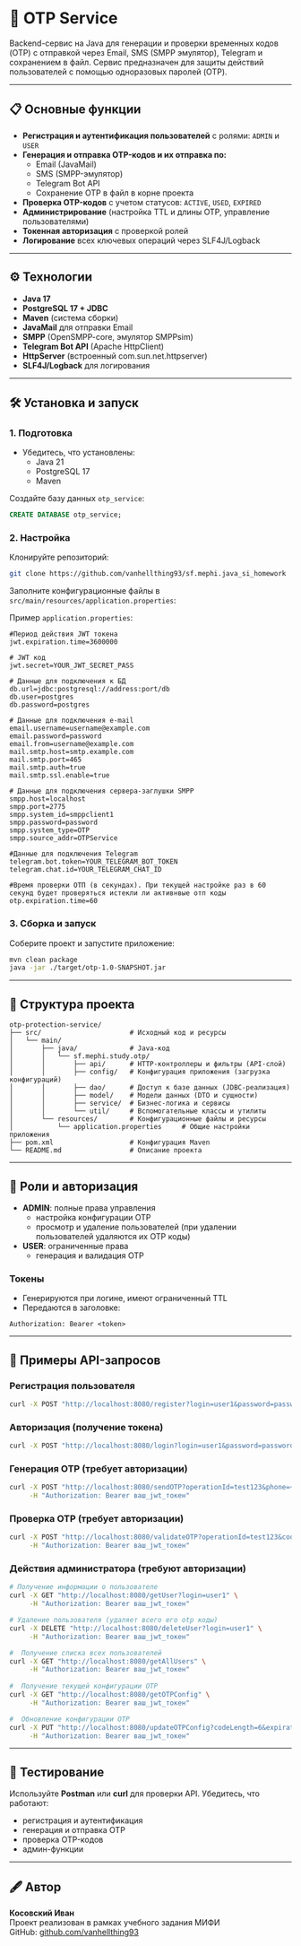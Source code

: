 # 🔐 OTP Service

Backend-сервис на Java для генерации и проверки временных кодов (OTP) с отправкой через Email, SMS (SMPP эмулятор), Telegram и сохранением в файл. Сервис предназначен для защиты действий пользователей с помощью одноразовых паролей (OTP).

---

## 📋 Основные функции

- **Регистрация и аутентификация пользователей** с ролями: `ADMIN` и `USER`
- **Генерация и отправка OTP-кодов и их отправка по:**
    - Email (JavaMail)
    - SMS (SMPP-эмулятор)
    - Telegram Bot API
    - Сохранение OTP в файл в корне проекта
- **Проверка OTP-кодов** с учетом статусов: `ACTIVE`, `USED`, `EXPIRED`
- **Администрирование** (настройка TTL и длины OTP, управление пользователями)
- **Токенная авторизация** с проверкой ролей
- **Логирование** всех ключевых операций через SLF4J/Logback

---

## ⚙️ Технологии

- **Java 17**
- **PostgreSQL 17 + JDBC**
- **Maven** (система сборки)
- **JavaMail** для отправки Email
- **SMPP** (OpenSMPP-core, эмулятор SMPPsim)
- **Telegram Bot API** (Apache HttpClient)
- **HttpServer** (встроенный com.sun.net.httpserver)
- **SLF4J/Logback** для логирования

---

## 🛠 Установка и запуск

### 1. Подготовка

- Убедитесь, что установлены:
    - Java 21
    - PostgreSQL 17
    - Maven

Создайте базу данных `otp_service`:

```sql
CREATE DATABASE otp_service;
```

### 2. Настройка

Клонируйте репозиторий:

```bash
git clone https://github.com/vanhellthing93/sf.mephi.java_si_homework
```

Заполните конфигурационные файлы в `src/main/resources/application.properties`:

Пример `application.properties`:

```properties
#Период действия JWT токена
jwt.expiration.time=3600000

# JWT код
jwt.secret=YOUR_JWT_SECRET_PASS

# Данные для подключения к БД
db.url=jdbc:postgresql://address:port/db
db.user=postgres
db.password=postgres

# Данные для подключения е-mail 
email.username=username@example.com
email.password=password
email.from=username@example.com
mail.smtp.host=smtp.example.com
mail.smtp.port=465
mail.smtp.auth=true
mail.smtp.ssl.enable=true

# Данные для подключения сервера-заглушки SMPP
smpp.host=localhost
smpp.port=2775
smpp.system_id=smppclient1
smpp.password=password
smpp.system_type=OTP
smpp.source_addr=OTPService

#Данные для подключения Telegram
telegram.bot.token=YOUR_TELEGRAM_BOT_TOKEN
telegram.chat.id=YOUR_TELEGRAM_CHAT_ID

#Время проверки ОТП (в секундах). При текущей настройке раз в 60 секунд будет проверяться истекли ли активнвые отп коды
otp.expiration.time=60
```

### 3. Сборка и запуск

Соберите проект и запустите приложение:

```bash
mvn clean package
java -jar ./target/otp-1.0-SNAPSHOT.jar
```

---

## 📂 Структура проекта

```
otp-protection-service/
├── src/                      # Исходный код и ресурсы
│   └── main/
│       ├── java/             # Java-код
│       │   └── sf.mephi.study.otp/
│       │       ├── api/      # HTTP-контроллеры и фильтры (API-слой)
│       │       ├── config/   # Конфигурация приложения (загрузка конфигураций)
│       │       ├── dao/      # Доступ к базе данных (JDBC-реализация)
│       │       ├── model/    # Модели данных (DTO и сущности)
│       │       ├── service/  # Бизнес-логика и сервисы
│       │       └── util/     # Вспомогательные классы и утилиты
│       └── resources/        # Конфигурационные файлы и ресурсы
│           └── application.properties     # Общие настройки приложения
├── pom.xml                   # Конфигурация Maven
└── README.md                 # Описание проекта
```

---

## 🔑 Роли и авторизация

- **ADMIN**: полные права управления
    - настройка конфигурации OTP
    - просмотр и удаление пользователей (при удалении пользователей удаляются их OTP коды)
- **USER**: ограниченные права
    - генерация и валидация OTP

### Токены

- Генерируются при логине, имеют ограниченный TTL
- Передаются в заголовке:

```http
Authorization: Bearer <token>
```

---

## 📖 Примеры API-запросов

### Регистрация пользователя

```bash
curl -X POST "http://localhost:8080/register?login=user1&password=password123&role=USER"
```

### Авторизация (получение токена)

```bash
curl -X POST "http://localhost:8080/login?login=user1&password=password123"
```

### Генерация OTP  (требует авторизации)

```bash
curl -X POST "http://localhost:8080/sendOTP?operationId=test123&phone=+79991234567" \
     -H "Authorization: Bearer ваш_jwt_токен"
```

### Проверка OTP  (требует авторизации)

```bash
curl -X POST "http://localhost:8080/validateOTP?operationId=test123&code=123456" \
     -H "Authorization: Bearer ваш_jwt_токен"
```

### Действия администратора (требуют авторизации)

```bash
# Получение информации о пользователе
curl -X GET "http://localhost:8080/getUser?login=user1" \
     -H "Authorization: Bearer ваш_jwt_токен"

# Удаление пользователя (удаляет всего его otp коды)
curl -X DELETE "http://localhost:8080/deleteUser?login=user1" \
     -H "Authorization: Bearer ваш_jwt_токен"

#  Получение списка всех пользователей
curl -X GET "http://localhost:8080/getAllUsers" \
     -H "Authorization: Bearer ваш_jwt_токен"
     
#  Получение текущей конфигурации OTP
curl -X GET "http://localhost:8080/getOTPConfig" \
     -H "Authorization: Bearer ваш_jwt_токен"

#  Обновление конфигурации OTP
curl -X PUT "http://localhost:8080/updateOTPConfig?codeLength=6&expirationTime=300" \
     -H "Authorization: Bearer ваш_jwt_токен"
```

---

## 🧪 Тестирование

Используйте **Postman** или **curl** для проверки API. Убедитесь, что работают:

- регистрация и аутентификация
- генерация и отправка OTP
- проверка OTP-кодов
- админ-функции

---

## 🖋 Автор

**Косовский Иван**\
Проект реализован в рамках учебного задания МИФИ\
GitHub: [github.com/vanhellthing93](https://github.com/vanhellthing93)